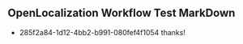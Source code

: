 ## OpenLocalization Workflow Test MarkDown
* 285f2a84-1d12-4bb2-b991-080fef4f1054 
thanks!<!--HONumber=Mar16_HO3-->
